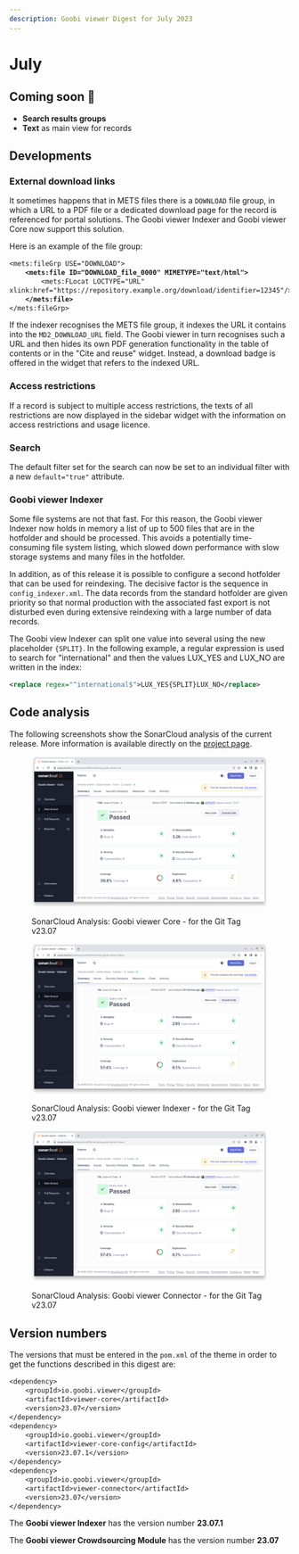 ```yaml
---
description: Goobi viewer Digest for July 2023
---
```


# July

## Coming soon :rocket:&#x20;

* **Search results groups**
* **Text** as main view for records

## Developments

### External download links

It sometimes happens that in METS files there is a `DOWNLOAD` file group, in which a URL to a PDF file or a dedicated download page for the record is referenced for portal solutions. The Goobi viewer Indexer and Goobi viewer Core now support this solution.

Here is an example of the file group:

<pre class="language-xml"><code class="lang-xml">&#x3C;mets:fileGrp USE="DOWNLOAD">
<strong>    &#x3C;mets:file ID="DOWNLOAD_file_0000" MIMETYPE="text/html">
</strong>        &#x3C;mets:FLocat LOCTYPE="URL" xlink:href="https://repository.example.org/download/identifier=12345"/>
<strong>    &#x3C;/mets:file>
</strong>&#x3C;/mets:fileGrp>
</code></pre>

If the indexer recognises the METS file group, it indexes the URL it contains into the `MD2_DOWNLOAD_URL` field. The Goobi viewer in turn recognises such a URL and then hides its own PDF generation functionality in the table of contents or in the "Cite and reuse" widget. Instead, a download badge is offered in the widget that refers to the indexed URL.

### Access restrictions

If a record is subject to multiple access restrictions, the texts of all restrictions are now displayed in the sidebar widget with the information on access restrictions and usage licence.

### Search

The default filter set for the search can now be set to an individual filter with a new `default="true"` attribute.

### Goobi viewer Indexer

Some file systems are not that fast. For this reason, the Goobi viewer Indexer now holds in memory a list of up to 500 files that are in the hotfolder and should be processed. This avoids a potentially time-consuming file system listing, which slowed down performance with slow storage systems and many files in the hotfolder.

In addition, as of this release it is possible to configure a second hotfolder that can be used for reindexing. The decisive factor is the sequence in `config_indexer.xml`. The data records from the standard hotfolder are given priority so that normal production with the associated fast export is not disturbed even during extensive reindexing with a large number of data records.

The Goobi view Indexer can split one value into several using the new placeholder `{SPLIT}`. In the following example, a regular expression is used to search for "international" and then the values LUX\_YES and LUX\_NO are written in the index:

```xml
<replace regex="^international$">LUX_YES{SPLIT}LUX_NO</replace>
```

## Code analysis

The following screenshots show the SonarCloud analysis of the current release. More information is available directly on the [project page](https://sonarcloud.io/organizations/intranda/projects).

<figure><img src="../.gitbook/assets/23.07_sonar-core.png" alt=""><figcaption><p>SonarCloud Analysis: Goobi viewer Core - for the Git Tag v23.07</p></figcaption></figure>

<figure><img src="../.gitbook/assets/23.07_sonar-indexer.png" alt=""><figcaption><p>SonarCloud Analysis: Goobi viewer Indexer - for the Git Tag v23.07</p></figcaption></figure>

<figure><img src="../.gitbook/assets/23.07_sonar-indexer (1).png" alt=""><figcaption><p>SonarCloud Analysis: Goobi viewer Connector - for the Git Tag v23.07</p></figcaption></figure>

## Version numbers&#x20;

The versions that must be entered in the `pom.xml` of the theme in order to get the functions described in this digest are:

```markup
<dependency>
    <groupId>io.goobi.viewer</groupId>
    <artifactId>viewer-core</artifactId>
    <version>23.07</version>
</dependency>
<dependency>
    <groupId>io.goobi.viewer</groupId>
    <artifactId>viewer-core-config</artifactId>
    <version>23.07.1</version>
</dependency>
<dependency>
    <groupId>io.goobi.viewer</groupId>
    <artifactId>viewer-connector</artifactId>
    <version>23.07</version>
</dependency>
```

The **Goobi viewer Indexer** has the version number **23.07.1**

The **Goobi viewer Crowdsourcing Module** has the version number **23.07**
